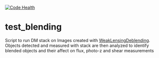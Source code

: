 [![Code Health](https://landscape.io/github/sowmyakth/test_blending/master/landscape.svg?style=flat)](https://landscape.io/github/sowmyakth/test_blending/master)

# test_blending
Script to run DM stack on Images created with [WeakLensingDeblending](http://weaklensingdeblending.readthedocs.io/en/latest/).
Objects detected and measured with stack are then analyzed to identify blended objects and their affect on
flux, photo-z and shear measurements
